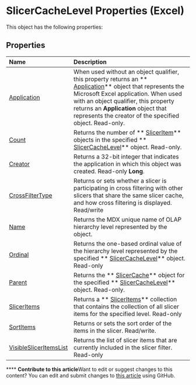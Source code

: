 
# SlicerCacheLevel Properties (Excel)
This object has the following properties:

## Properties



|**Name**|**Description**|
|:-----|:-----|
| [Application](5c1be374-4f35-b6cb-1120-6ab15c467a00.md)|When used without an object qualifier, this property returns an  ** [Application](19b73597-5cf9-4f56-8227-b5211f657f6f.md)** object that represents the Microsoft Excel application. When used with an object qualifier, this property returns an **Application** object that represents the creator of the specified object. Read-only.|
| [Count](143e99c0-68a6-c142-75c0-6f9b726c5d7c.md)|Returns the number of  ** [SlicerItem](cb93cd82-fc3a-f6b7-ae64-db6312db649d.md)** objects in the specified ** [SlicerCacheLevel](d73ff7ab-4d7a-6a73-3716-11dc6716688d.md)** object. Read-only.|
| [Creator](9d590acb-150d-3573-534d-436778fdc61b.md)|Returns a 32-bit integer that indicates the application in which this object was created. Read-only  **Long**.|
| [CrossFilterType](2e91a528-a253-e731-6f11-a33f9ee6d9e2.md)|Returns or sets whether a slicer is participating in cross filtering with other slicers that share the same slicer cache, and how cross filtering is displayed. Read/write|
| [Name](eaad75d7-943a-87cb-f933-7f7e141eedd9.md)|Returns the MDX unique name of OLAP hierarchy level represented by the object.|
| [Ordinal](cd4cff56-8974-7dd5-8fc0-9a21a86a06dc.md)|Returns the one-based ordinal value of the hierarchy level represented by the specified  ** [SlicerCacheLevel](d73ff7ab-4d7a-6a73-3716-11dc6716688d.md)** object. Read-only|
| [Parent](74e71f1e-8f42-db30-459d-80250c54af4e.md)|Returns the  ** [SlicerCache](6e6533e3-0503-a1d3-9ecd-f7997233565f.md)** object for the specified ** [SlicerCacheLevel](d73ff7ab-4d7a-6a73-3716-11dc6716688d.md)** object. Read-only.|
| [SlicerItems](3e1ae3f3-3c47-fae2-ef85-8404d95f2f81.md)|Returns a  ** [SlicerItems](80bbbbab-711a-cefb-255b-94fe2994d3c8.md)** collection that contains the collection of all slicer items for the specified level. Read-only|
| [SortItems](dd08c2d8-3502-d078-5c69-ab678ea9b801.md)|Returns or sets the sort order of the items in the slicer. Read/write.|
| [VisibleSlicerItemsList](68c0800b-4130-59f2-d0c0-7cad49b98f0d.md)|Returns the list of slicer items that are currently included in the slicer filter. Read-only|

****   **Contribute to this article**Want to edit or suggest changes to this content? You can edit and submit changes to  [this article](https://github.com/jhershey00/VBA_Excel_Test/OpenXMLCon/articles/76c8697d-a139-41df-9e21-201ceda2c01a.md) using GitHub.


